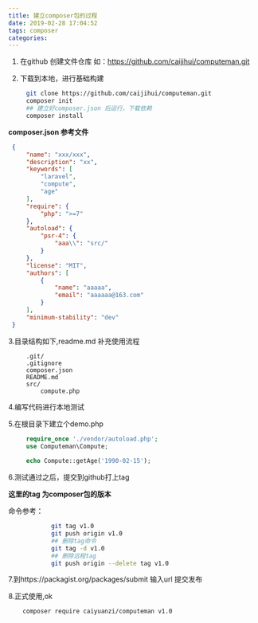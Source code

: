 ```yaml
---
title: 建立composer包的过程
date: 2019-02-28 17:04:52
tags: composer
categories: 
---
```



1. 在github 创建文件仓库 如：https://github.com/caijihui/computeman.git

2. 下载到本地，进行基础构建
```bash
     git clone https://github.com/caijihui/computeman.git
     composer init 
     ## 建立好composer.json 后运行，下载依赖 
     composer install
```
  **composer.json 参考文件**
  
 ```json
  {
      "name": "xxx/xxx",
      "description": "xx",
      "keywords": [
          "laravel",
          "compute",
          "age"
      ],
      "require": {
          "php": ">=7"
      },
      "autoload": {
          "psr-4": {
              "aaa\\": "src/"
          }
      },
      "license": "MIT",
      "authors": [
          {
              "name": "aaaaa",
              "email": "aaaaaa@163.com"
          }
      ],
      "minimum-stability": "dev"
  }

 ```
3.目录结构如下,readme.md 补充使用流程
   ```file
        .git/  
        .gitignore  
        composer.json  
        README.md  
        src/
            compute.php  
   ```
 
4.编写代码进行本地测试
 
5.在根目录下建立个demo.php
   ```php
        require_once './vendor/autoload.php';
        use Computeman\Compute;
        
        echo Compute::getAge('1990-02-15');
   ```
   
6.测试通过之后，提交到github打上tag

**这里的tag 为composer包的版本**

命令参考：
```bash
            git tag v1.0
            git push origin v1.0
            ## 删除tag命令  
            git tag -d v1.0
            ## 删除远程tag
            git push origin --delete tag v1.0
```
7.到https://packagist.org/packages/submit 输入url 提交发布

8.正式使用,ok
```sh
    composer require caiyuanzi/computeman v1.0  
```
